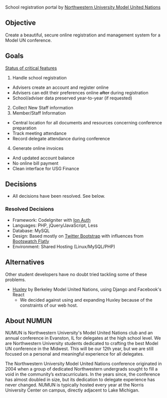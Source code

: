 School registration portal by [Northwestern University Model United Nations](http://numun.org)

Objective
----------
Create a beautiful, secure online registration and management system for a Model UN conference.

Goals
---------

[Status of critical features](https://github.com/NUMUN/dais/wiki/Status-of-Critical-Features)

1. Handle school registration
  * Advisers create an account and register online
  * Advisers can edit their preferences online ~~after~~ during registration 
  * School/adviser data preserved year-to-year (if requested)
2. Collect New Staff information
3. Member/Staff Information
  * Central location for all documents and resources concerning conference preparation
  * Track meeting attendance
  * Record delegate attendance during conference
4. Generate online invoices
  * And updated account balance
  * No online bill payment
  * Clean interface for USG Finance


Decisions
-----------
- All decisions have been resolved. See below.

### Resolved Decisions
- Framework: CodeIgniter with [Ion Auth](https://github.com/benedmunds/CodeIgniter-Ion-Auth)
- Languages: PHP, jQuery/JavaScript, Less
- Database: MySQL
- Design: Based mostly on [Twitter Bootstrap](https://github.com/twbs/bootstrap) with influences from [Bootswatch Flatly](http://bootswatch.com/flatly/)
- Environment: Shared Hosting (Linux/MySQL/PHP)

Alternatives
--------------
Other student developers have no doubt tried tackling some of these problems.
- [Huxley](https://github.com/bmun/huxley) by Berkeley Model United Nations, using Django and Facebook's React
  * We decided against using and expanding Huxley because of the constraints of our web host.

About NUMUN
-------------
NUMUN is Northwestern University's Model United Nations club and an annual conference in Evanston, IL for delegates at the high school level. We are Northwestern University students dedicated to crafting the best Model UN conference in the Midwest. This will be our 12th year, but we are still focused on a personal and meaningful experience for all delegates.

The Northwestern University Model United Nations conference originated in 2004 when a group of dedicated Northwestern undergrads sought to fill a void in the community’s extracurriculars. In the years since, the conference has almost doubled in size, but its dedication to delegate experience has never changed. NUMUN is typically hosted every year at the Norris University Center on campus, directly adjacent to Lake Michigan.

